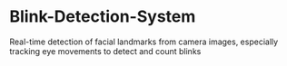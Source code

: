 # Blink-Detection-System
Real-time detection of facial landmarks from camera images, especially tracking eye movements to detect and count blinks
